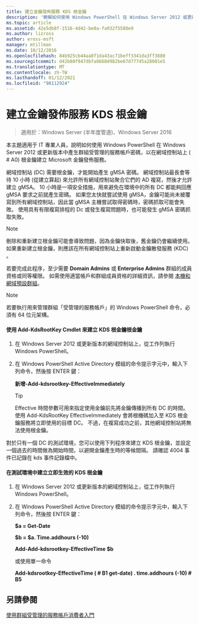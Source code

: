 ```yaml
---
title: 建立金鑰發佈服務 KDS 根金鑰
description: '瞭解如何使用 Windows PowerShell 在 Windows Server 2012 或更新版本中產生群組受管理的服務帳戶密碼，以在網域控制站上 ( # A0) 根金鑰建立 Microsoft 金鑰發佈服務。'
ms.topic: article
ms.assetid: 42e5db8f-1516-4d42-be0a-fa932f5588e9
ms.author: lizross
author: eross-msft
manager: mtillman
ms.date: 10/12/2016
ms.openlocfilehash: 84b925cb44aa8f1da43ac71beff3341da3ff3880
ms.sourcegitcommit: d42b80f947dbfa8660d982be67d77745a28081e5
ms.translationtype: MT
ms.contentlocale: zh-TW
ms.lasthandoff: 01/12/2021
ms.locfileid: "98112924"
---
```

# <a name="create-the-key-distribution-services-kds-root-key"></a>建立金鑰發佈服務 KDS 根金鑰

>適用於：Windows Server (半年度管道)、Windows Server 2016

本主題適用于 IT 專業人員，說明如何使用 Windows PowerShell 在 Windows Server 2012 或更新版本中產生群組受管理的服務帳戶密碼，以在網域控制站上 ( # A0) 根金鑰建立 Microsoft 金鑰發佈服務。

網域控制站 (DC) 需要根金鑰，才能開始產生 gMSA 密碼。 網域控制站最長會等待 10 小時 (從建立算起) 來允許所有網域控制站聚合它們的 AD 複寫，然後才允許建立 gMSA。 10 小時是一項安全措施，用來避免在環境中的所有 DC 都能夠回應 gMSA 要求之前就產生密碼。  如果您太快就嘗試使用 gMSA，金鑰可能尚未被覆寫到所有網域控制站，因此當 gMSA 主機嘗試取得密碼時，密碼抓取可能會失敗。 使用具有有限複寫排程的 Dc 或發生複寫問題時，也可能發生 gMSA 密碼抓取失敗。

> [!NOTE]
> 刪除和重新建立根金鑰可能會導致問題，因為金鑰快取後，舊金鑰仍會繼續使用。 如果重新建立根金鑰，則應該在所有網域控制站上重新啟動金鑰散發服務 (KDC) 。

若要完成此程序，至少需要 **Domain Admins** 或 **Enterprise Admins** 群組的成員資格或同等權限。 如需使用適當帳戶和群組成員資格的詳細資訊，請參閱 [本機和網域預設群組](/previous-versions/orphan-topics/ws.10/dd728026(v=ws.10))。

> [!NOTE]
> 若要執行用來管理群組「受管理的服務帳戶」的 Windows PowerShell 命令，必須有 64 位元架構。

#### <a name="to-create-the-kds-root-key-using-the-add-kdsrootkey-cmdlet"></a>使用 Add-KdsRootKey Cmdlet 來建立 KDS 根金鑰根金鑰

1.  在 Windows Server 2012 或更新版本的網域控制站上，從工作列執行 Windows PowerShell。

2.  在 Windows PowerShell Active Directory 模組的命令提示字元中，輸入下列命令，然後按 ENTER 鍵：

    **新增-Add-kdsrootkey-EffectiveImmediately**

    > [!TIP]
    > Effective 時間參數可用來指定使用金鑰前先將金鑰傳播到所有 DC 的時間。 使用 Add-KdsRootKey EffectiveImmediately 會將根機碼加入至 KDS 根金鑰服務將立即使用的目標 DC。 不過，在複寫成功之前，其他網域控制站將無法使用根金鑰。

對於只有一個 DC 的測試環境，您可以使用下列程序來建立 KDS 根金鑰，並設定一個過去的時間做為開始時間，以避開金鑰產生時的等候間隔。 請確認 4004 事件已記錄在 kds 事件記錄檔中。

#### <a name="to-create-the-kds-root-key-in-a-test-environment-for-immediate-effectiveness"></a>在測試環境中建立立即生效的 KDS 根金鑰

1.  在 Windows Server 2012 或更新版本的網域控制站上，從工作列執行 Windows PowerShell。

2.  在 Windows PowerShell Active Directory 模組的命令提示字元中，輸入下列命令，然後按 ENTER 鍵：

    **$a = Get-Date**

    **$b = $a. Time.addhours (-10)**

    **Add-Add-kdsrootkey-EffectiveTime $b**

    或使用單一命令

    **Add-kdsrootkey-EffectiveTime ( # B1 get-date) . time.addhours (-10) # B5**

## <a name="see-also"></a>另請參閱
[使用群組受管理的服務帳戶消費者入門](getting-started-with-group-managed-service-accounts.md)